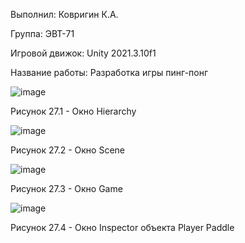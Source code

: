 Выполнил: Ковригин К.А.

Группа: ЭВТ-71

Игровой движок: Unity 2021.3.10f1

Название работы: Разработка игры пинг-понг

![image](https://user-images.githubusercontent.com/119486614/205444270-dfc36018-2f08-4887-a5e1-4b872d8beb7c.png)

Рисунок 27.1 - Окно Hierarchy

![image](https://user-images.githubusercontent.com/119486614/205444275-ef23c6aa-6f07-4d3e-8071-6ad8e6fd211c.png)

Рисунок 27.2 - Окно Scene

![image](https://user-images.githubusercontent.com/119486614/205444300-8052e051-0c1f-4cbe-be1f-f743ed98f3a2.png)

Рисунок 27.3 - Окно Game

![image](https://user-images.githubusercontent.com/119486614/205444308-ed7a3a3e-1319-4f77-8a04-6c701c216773.png)

Рисунок 27.4 - Окно Inspector объекта Player Paddle
